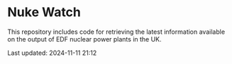 # Nuke Watch

This repository includes code for retrieving the latest information available on the output of EDF nuclear power plants in the UK.

Last updated: 2024-11-11 21:12